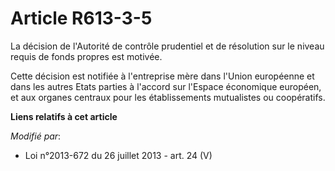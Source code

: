 # Article R613-3-5

La décision de l'Autorité de contrôle prudentiel et de résolution sur le niveau requis de fonds propres est motivée. 

Cette décision est notifiée à l'entreprise mère dans l'Union européenne et dans les autres Etats parties à l'accord sur
l'Espace économique européen, et aux organes centraux pour les établissements mutualistes ou coopératifs.

**Liens relatifs à cet article**

_Modifié par_:

  - Loi n°2013-672 du 26 juillet 2013 - art. 24 (V)
